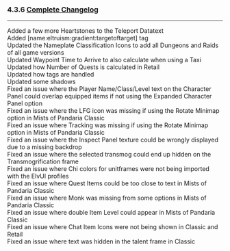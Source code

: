 ### 4.3.6 [Complete Changelog](https://github.com/eltreum0/eltruism/blob/main/Changelog.md)
___
Added a few more Heartstones to the Teleport Datatext  
Added [name:eltruism:gradient:targetoftarget] tag  
Updated the Nameplate Classification Icons to add all Dungeons and Raids of all game versions  
Updated Waypoint Time to Arrive to also calculate when using a Taxi  
Updated how Number of Quests is calculated in Retail  
Updated how tags are handled  
Updated some shadows  
Fixed an issue where the Player Name/Class/Level text on the Character Panel could overlap equipped items if not using the Expanded Character Panel option  
Fixed an issue where the LFG icon was missing if using the Rotate Minimap option in Mists of Pandaria Classic  
Fixed an issue where Tracking was missing if using the Rotate Minimap option in Mists of Pandaria Classic  
Fixed an issue where the Inspect Panel texture could be wrongly displayed due to a missing backdrop  
Fixed an issue where the selected transmog could end up hidden on the Transmogrification frame  
Fixed an issue where Chi colors for unitframes were not being imported with the ElvUI profiles  
Fixed an issue where Quest Items could be too close to text in Mists of Pandaria Classic  
Fixed an issue where Monk was missing from some options in Mists of Pandaria Classic  
Fixed an issue where double Item Level could appear in Mists of Pandaria Classic  
Fixed an issue where Chat Item Icons were not being shown in Classic and Retail  
Fixed an issue where text was hidden in the talent frame in Classic  
